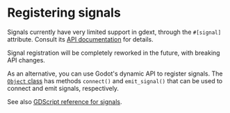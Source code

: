 <!--
  ~ Copyright (c) godot-rust; Bromeon and contributors.
  ~ This Source Code Form is subject to the terms of the Mozilla Public
  ~ License, v. 2.0. If a copy of the MPL was not distributed with this
  ~ file, You can obtain one at https://mozilla.org/MPL/2.0/.
-->

# Registering signals

Signals currently have very limited support in gdext, through the `#[signal]` attribute. Consult its [API documentation][api-signal] for details.

Signal registration will be completely reworked in the future, with breaking API changes.

As an alternative, you can use Godot's dynamic API to register signals. The [`Object` class][api-object] has methods `connect()` and
`emit_signal()` that can be used to connect and emit signals, respectively.

See also [GDScript reference for signals][godot-gdscript-signals].


[api-object]: https://godot-rust.github.io/docs/gdext/master/godot/engine/struct.Object.html
[api-signal]: https://godot-rust.github.io/docs/gdext/master/godot/register/derive.GodotClass.html#signals
[godot-gdscript-signals]: https://docs.godotengine.org/en/stable/tutorials/scripting/gdscript/gdscript_basics.html#signals
